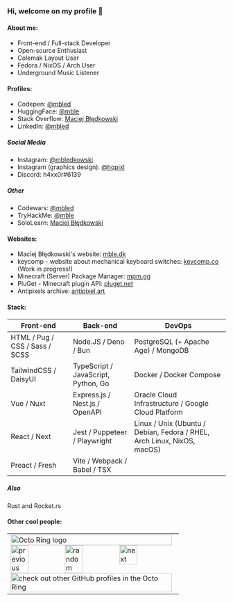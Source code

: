 ### Hi, welcome on my profile 👋
#### About me:
- Front-end / Full-stack Developer
- Open-source Enthusiast
- Colemak Layout User
- Fedora / NixOS / Arch User
- Underground Music Listener

#### Profiles:
* Codepen: [@mbled](https://codepen.io/mbled)
* HuggingFace: [@mble](https://huggingface.co/mble)
* Stack Overflow: [Maciej Błędkowski](https://stackoverflow.com/users/10492295)
* LinkedIn: [@mbled](https://linkedin.com/in/mbled)
##### Social Media
* Instagram: [@mbledkowski](https://instagram.com/mbledkowski)
* Instagram (graphics design): [@hqpixl](https://instagram.com/hqpixl)
* Discord: h4xx0r#6139
##### Other
* Codewars: [@mbled](https://codewars.com/users/mbled)
* TryHackMe: [@mble](https://tryhackme.com/p/mble)
* SoloLearn: [Maciej Błędkowski](https://www.sololearn.com/Profile/5637768)

#### Websites:
* Maciej Błędkowski's website: [mble.dk](https://mble.dk)
* keycomp - website about mechanical keyboard switches: [keycomp.co](https://keycomp.co) (Work in progress!)
* Minecraft (Server) Package Manager: [mpm.gg](https://mpm.gg)
* PluGet - Minecraft plugin API: [pluget.net](https://pluget.net)
* Antipixels archive: [antipixel.art](https://antipixel.art)

#### Stack:
Front-end | Back-end | DevOps
--------- | -------- | ------
HTML / Pug / CSS / Sass / SCSS | Node.JS / Deno / Bun | PostgreSQL (+ Apache Age) / MongoDB
TailwindCSS / DaisyUI | TypeScript / JavaScript, Python, Go | Docker / Docker Compose
Vue / Nuxt | Express.js / Nest.js / OpenAPI | Oracle Cloud Infrastructure / Google Cloud Platform
React / Next | Jest / Puppeteer / Playwright | Linux / Unix (Ubuntu / Debian, Fedora / RHEL, Arch Linux, NixOS, macOS)
Preact / Fresh | Vite / Webpack / Babel / TSX |

##### Also
Rust and Rocket.rs

#### Other cool people:
<table><tbody><tr><td><a href="https://octo-ring.com/"><img src="https://octo-ring.com/static/img/widget/top.png" width="99%" alt="Octo Ring logo" align="top"></a><br><a href="https://octo-ring.com/p/mbledkowski/prev"><img src="https://octo-ring.com/static/img/widget/prev.png" width="33%" alt="previous" align="top" title="previous profile"></a><a href="https://octo-ring.com/p/mbledkowski/random"><img src="https://octo-ring.com/static/img/widget/random.png" width="33%" alt="random" align="top" title="random profile"></a><a href="https://octo-ring.com/p/mbledkowski/next"><img src="https://octo-ring.com/static/img/widget/next.png" width="33%" alt="next" align="top" title="next profile"></a><br><a href="https://octo-ring.com/"><img src="https://octo-ring.com/static/img/widget/bottom.png" width="99%" alt="check out other GitHub profiles in the Octo Ring" align="top"></a></td></tr></tbody></table> 
